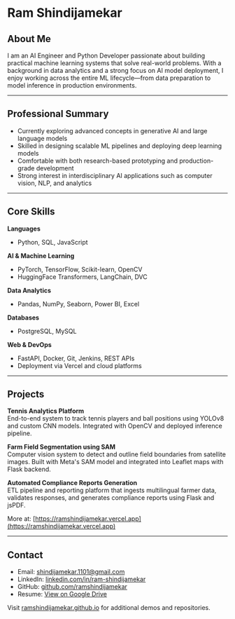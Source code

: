 # Ram Shindijamekar

## About Me

I am an AI Engineer and Python Developer passionate about building practical machine learning systems that solve real-world problems. With a background in data analytics and a strong focus on AI model deployment, I enjoy working across the entire ML lifecycle—from data preparation to model inference in production environments.

---

## Professional Summary

- Currently exploring advanced concepts in generative AI and large language models
- Skilled in designing scalable ML pipelines and deploying deep learning models
- Comfortable with both research-based prototyping and production-grade development
- Strong interest in interdisciplinary AI applications such as computer vision, NLP, and analytics

---

## Core Skills

**Languages**
- Python, SQL, JavaScript

**AI & Machine Learning**
- PyTorch, TensorFlow, Scikit-learn, OpenCV
- HuggingFace Transformers, LangChain, DVC

**Data Analytics**
- Pandas, NumPy, Seaborn, Power BI, Excel

**Databases**
- PostgreSQL, MySQL

**Web & DevOps**
- FastAPI, Docker, Git, Jenkins, REST APIs
- Deployment via Vercel and cloud platforms

---

## Projects

**Tennis Analytics Platform**  
End-to-end system to track tennis players and ball positions using YOLOv8 and custom CNN models. Integrated with OpenCV and deployed inference pipeline.

**Farm Field Segmentation using SAM**  
Computer vision system to detect and outline field boundaries from satellite images. Built with Meta's SAM model and integrated into Leaflet maps with Flask backend.

**Automated Compliance Reports Generation**  
ETL pipeline and reporting platform that ingests multilingual farmer data, validates responses, and generates compliance reports using Flask and jsPDF.

More at: [https://ramshindijamekar.vercel.app](https://ramshindijamekar.vercel.app)

---

## Contact

- Email: shindijamekar.1101@gmail.com
- LinkedIn: [linkedin.com/in/ram-shindijamekar](https://linkedin.com/in/ram-shindijamekar)
- GitHub: [github.com/ramshindijamekar](https://github.com/ramshindijamekar)
- Resume: [View on Google Drive](https://drive.google.com/file/d/1j70MKUkLseznntIsLiFpa1737dUEHpjn/view?usp=sharing)
  



Visit [ramshindijamekar.github.io]([https://ramshindijamekar.github.io](https://ramshindijamekar.vercel.app)) for additional demos and repositories.
